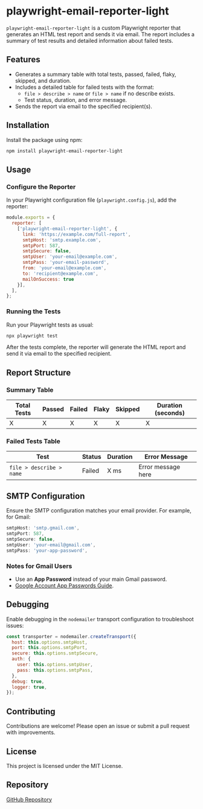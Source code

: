 # playwright-email-reporter-light

`playwright-email-reporter-light` is a custom Playwright reporter that generates an HTML test report and sends it via email. The report includes a summary of test results and detailed information about failed tests.

## Features

- Generates a summary table with total tests, passed, failed, flaky, skipped, and duration.
- Includes a detailed table for failed tests with the format:
  - `file > describe > name` or `file > name` if no describe exists.
  - Test status, duration, and error message.
- Sends the report via email to the specified recipient(s).

## Installation

Install the package using npm:

```bash
npm install playwright-email-reporter-light
```

## Usage

### Configure the Reporter

In your Playwright configuration file (`playwright.config.js`), add the reporter:

```javascript
module.exports = {
  reporter: [
    ['playwright-email-reporter-light', {
      link: 'https://example.com/full-report',
      smtpHost: 'smtp.example.com',
      smtpPort: 587,
      smtpSecure: false,
      smtpUser: 'your-email@example.com',
      smtpPass: 'your-email-password',
      from: 'your-email@example.com',
      to: 'recipient@example.com',
      mailOnSuccess: true
    }],
  ],
};
```

### Running the Tests

Run your Playwright tests as usual:

```bash
npx playwright test
```

After the tests complete, the reporter will generate the HTML report and send it via email to the specified recipient.

## Report Structure

### Summary Table

| Total Tests | Passed | Failed | Flaky | Skipped | Duration (seconds) |
|-------------|--------|--------|-------|---------|--------------------|
|     X       |    X   |    X   |   X   |    X    |         X          |

### Failed Tests Table

| Test                      | Status | Duration | Error Message       |
|---------------------------|--------|----------|---------------------|
| `file > describe > name`  | Failed |   X ms   | Error message here  |

## SMTP Configuration

Ensure the SMTP configuration matches your email provider. For example, for Gmail:

```javascript
smtpHost: 'smtp.gmail.com',
smtpPort: 587,
smtpSecure: false,
smtpUser: 'your-email@gmail.com',
smtpPass: 'your-app-password',
```

### Notes for Gmail Users
- Use an **App Password** instead of your main Gmail password.
- [Google Account App Passwords Guide](https://support.google.com/accounts/answer/185833).

## Debugging

Enable debugging in the `nodemailer` transport configuration to troubleshoot issues:

```javascript
const transporter = nodemailer.createTransport({
  host: this.options.smtpHost,
  port: this.options.smtpPort,
  secure: this.options.smtpSecure,
  auth: {
    user: this.options.smtpUser,
    pass: this.options.smtpPass,
  },
  debug: true,
  logger: true,
});
```

## Contributing

Contributions are welcome! Please open an issue or submit a pull request with improvements.

## License

This project is licensed under the MIT License.

## Repository

[GitHub Repository](https://github.com/your-username/playwright-email-reporter-light)

